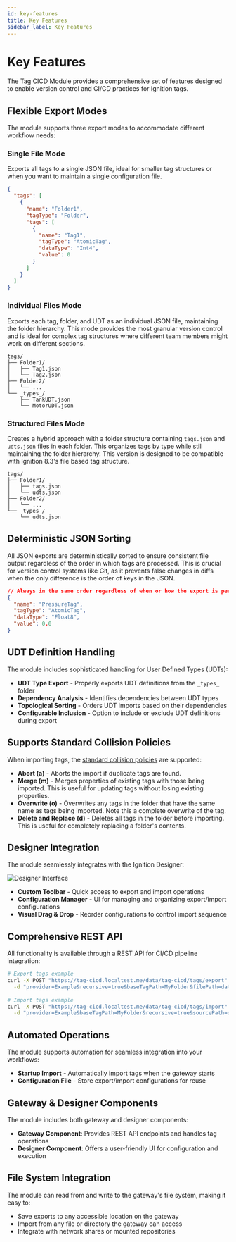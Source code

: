 ```yaml
---
id: key-features
title: Key Features
sidebar_label: Key Features
---
```


# Key Features

The Tag CICD Module provides a comprehensive set of features designed to enable version control and CI/CD practices for Ignition tags.

## Flexible Export Modes

The module supports three export modes to accommodate different workflow needs:

### Single File Mode

Exports all tags to a single JSON file, ideal for smaller tag structures or when you want to maintain a single configuration file.

```json
{
  "tags": [
    {
      "name": "Folder1",
      "tagType": "Folder",
      "tags": [
        {
          "name": "Tag1",
          "tagType": "AtomicTag",
          "dataType": "Int4",
          "value": 0
        }
      ]
    }
  ]
}
```

### Individual Files Mode

Exports each tag, folder, and UDT as an individual JSON file, maintaining the folder hierarchy. This mode provides the most granular version control and is ideal for complex tag structures where different team members might work on different sections.

```
tags/
├── Folder1/
│   ├── Tag1.json
│   └── Tag2.json
├── Folder2/
│   └── ...
└── _types_/
    ├── TankUDT.json
    └── MotorUDT.json
```

### Structured Files Mode

Creates a hybrid approach with a folder structure containing `tags.json` and `udts.json` files in each folder. This organizes tags by type while still maintaining the folder hierarchy. This version is designed to be compatible with Ignition 8.3's file based tag structure.

```
tags/
├── Folder1/
│   ├── tags.json
│   └── udts.json
├── Folder2/
│   └── ...
└── _types_/
    └── udts.json
```

## Deterministic JSON Sorting

All JSON exports are deterministically sorted to ensure consistent file output regardless of the order in which tags are processed. This is crucial for version control systems like Git, as it prevents false changes in diffs when the only difference is the order of keys in the JSON.

```json
// Always in the same order regardless of when or how the export is performed
{
  "name": "PressureTag",
  "tagType": "AtomicTag",
  "dataType": "Float8",
  "value": 0.0
}
```

## UDT Definition Handling

The module includes sophisticated handling for User Defined Types (UDTs):

- **UDT Type Export** - Properly exports UDT definitions from the `_types_` folder
- **Dependency Analysis** - Identifies dependencies between UDT types
- **Topological Sorting** - Orders UDT imports based on their dependencies
- **Configurable Inclusion** - Option to include or exclude UDT definitions during export

## Supports Standard Collision Policies

When importing tags, the [standard collision policies](https://www.docs.inductiveautomation.com/docs/8.1/platform/tags/exporting-and-importing-tags#import-tags) are supported:

- **Abort (a)** - Aborts the import if duplicate tags are found.
- **Merge (m)** - Merges properties of existing tags with those being imported. This is useful for updating tags without losing existing properties.
- **Overwrite (o)** - Overwrites any tags in the folder that have the same name as tags being imported. Note this a complete overwrite of the tag.
- **Delete and Replace (d)** - Deletes all tags in the folder before importing. This is useful for completely replacing a folder's contents.

## Designer Integration

The module seamlessly integrates with the Ignition Designer:

![Designer Interface](/img/ui-elements/tag-configuration-manager.png)

- **Custom Toolbar** - Quick access to export and import operations
- **Configuration Manager** - UI for managing and organizing export/import configurations
- **Visual Drag & Drop** - Reorder configurations to control import sequence

## Comprehensive REST API

All functionality is available through a REST API for CI/CD pipeline integration:

```bash
# Export tags example
curl -X POST "https://tag-cicd.localtest.me/data/tag-cicd/tags/export" \
  -d "provider=Example&recursive=true&baseTagPath=MyFolder&filePath=data/tags/example&exportMode=structuredByType"
  
# Import tags example
curl -X POST "https://tag-cicd.localtest.me/data/tag-cicd/tags/import" \
  -d "provider=Example&baseTagPath=MyFolder&recursive=true&sourcePath=data/tags/example&collisionPolicy=o&exportMode=structuredByType"
```

## Automated Operations

The module supports automation for seamless integration into your workflows:

- **Startup Import** - Automatically import tags when the gateway starts
- **Configuration File** - Store export/import configurations for reuse

## Gateway & Designer Components

The module includes both gateway and designer components:

- **Gateway Component**: Provides REST API endpoints and handles tag operations
- **Designer Component**: Offers a user-friendly UI for configuration and execution

## File System Integration

The module can read from and write to the gateway's file system, making it easy to:

- Save exports to any accessible location on the gateway
- Import from any file or directory the gateway can access
- Integrate with network shares or mounted repositories